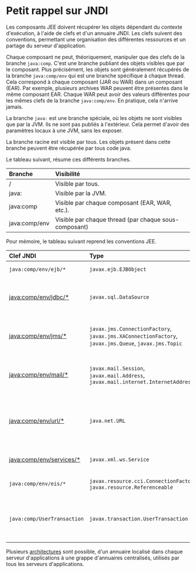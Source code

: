 # Petit rappel sur JNDI #

Les composants JEE doivent récupérer les objets dépendant du contexte d'exécution, à
l'aide de clefs et d'un annuaire JNDI. Les clefs suivent des conventions, permettant une
organisation des différentes ressources et un partage du serveur d'application.

Chaque composant ne peut, théoriquement, manipuler que des clefs de la branche
`java:comp`. C'est une branche publiant des objets visibles que par le composant.
Plus précisément, les objets sont généralement récupérés de la branche
`java:comp/env` qui est une branche spécifique à chaque thread. Cela correspond à
chaque composant (JAR ou WAR) dans un composant (EAR). Par exemple, plusieurs
archives WAR peuvent être présentes dans le même composant EAR. Chaque WAR peut
avoir des valeurs différentes pour les mêmes clefs de la branche `java:comp/env`.
En pratique, cela n'arrive jamais.

La branche `java:` est une branche spéciale, où les objets ne sont visibles que
par la JVM. Ils ne sont pas publiés à l'extérieur. Cela permet d'avoir des
paramètres locaux à une JVM, sans les exposer.

La branche racine est visible par tous. Les objets présent dans cette branche
peuvent être récupérée par tous code java.

Le tableau suivant, résume ces différents branches.

| **Branche** | **Visibilité** |
|:------------|:----------------|
| / | Visible par tous. |
| java: | Visible par la JVM. |
| java:comp | Visible par chaque composant (EAR, WAR, etc.). |
| java:comp/env | Visible par chaque thread (par chaque sous-composant) |


Pour mémoire, le tableau suivant reprend les conventions JEE.

| **Clef JNDI** | **Type** | **Exemple** |
|:--------------|:---------|:------------|
| `java:comp/env/ejb/*` | `javax.ejb.EJBObject` | Les EJBs s'il y en a. |
| [java:comp/env/jdbc/\*](jdbc.md) | `javax.sql.DataSource` | Une source de données SQL avec nom d'utilisateur et mot de passe. |
| [java:comp/env/jms/\*](jms.md) | `javax.jms.ConnectionFactory`, `javax.jms.XAConnectionFactory`, `javax.jms.Queue`, `javax.jms.Topic` | Une source de file JMS avec nom d'utilisateur et mot de passe. |
| [java:comp/env/mail/\*](mail.md) | `javax.mail.Session`, `javax.mail.Address`, `javax.mail.internet.InternetAddress` | Un serveur SMTP, IMAP4 ou POP3 ; Une adresse courriel.|
| [java:comp/env/url/\*](url.md) | `java.net.URL` | Un répertoire partagé ; Une branche FTP ; Une requête de PING vers un serveur HTTP.|
| [java:comp/env/services/\*](url.md) | `javax.xml.ws.Service` | Une référence à un service Web.|
| `java:comp/env/eis/*` | `javax.resource.cci.ConnectionFactory`, `javax.resource.Referenceable` | Pour les ressources JCA|
| `java:comp/UserTransaction` | `javax.transaction.UserTransaction` | Clef spéciale permettant d'avoir un accès au contexte transactionnel.|

Plusieurs [architectures](architecture.md) sont possible, d'un annuaire localisé
dans chaque serveur d'applications à une grappe d'annuaires centralisés,
utilisés par tous les serveurs d'applications.